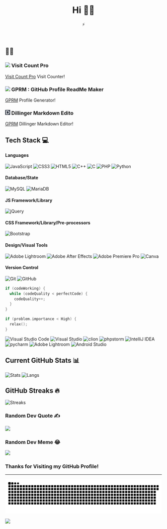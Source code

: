 <h1 align="center"> Hi 👋🏻 </br> 
</h1>
<p align="center"> ⚡</p>
<p align="center">  </p>
<p align="center">
 <a href="LÄNK" target="_blank"><img alt="" src="https://img.shields.io/badge/Profile-000?logo=vercel&logoColor=yellow&style=for-the-badge" style="vertical-align:center" /></a>
<a href="LÄNK" target="_blank"><img alt="" src="https://img.shields.io/badge/Twitter-000?logo=Twitter&logoColor=1DA1F2&style=for-the-badge" style="vertical-align:center" /></a>
<a href="LÄNK" target="_blank"><img alt="" src="https://img.shields.io/badge/LinkedIn-000?logo=linkedin&logoColor=0A66C2&style=for-the-badge" style="vertical-align:center" /></a>
<a href="LÄNK" target="_blank"><img alt="" src="https://img.shields.io/badge/Instagram-000?style=for-the-badge&logo=Instagram&logoColor=E4405F" style="vertical-align:center" /></a></p>

## 👨‍💻
### <img src="https://visitcount.itsvg.in/logo.png" width="16px" />  Visit Count Pro
[Visit Count Pro](https://visitcount.itsvg.in) Visit Counter!

### <img src="https://gprm.itsvg.in/logo.png" width="16px" />  GPRM : GitHub Profile ReadMe Maker
[GPRM](https://gprm.itsvg.in) Profile Generator!

### <img src="https://github.com/Muab99/muab99/blob/main/dillinger.png" width="16px" />  Dillinger Markdown Edito
[GPRM](https://dillinger.io/)  Dillinger Markdown Editor!


## Tech Stack 💻
#### Languages
![JavaScript](https://img.shields.io/badge/-JavaScript-000?style=for-the-badge&logo=javascript)
![CSS3](https://img.shields.io/badge/-CSS3-000?style=for-the-badge&logo=css3)
![HTML5](https://img.shields.io/badge/-HTML5-000?style=for-the-badge&logo=html5)
![C++](https://img.shields.io/badge/c++-000?style=for-the-badge&logo=c%2B%2B)
![C](https://img.shields.io/badge/c-000?style=for-the-badge&logo=c) 
![PHP](https://img.shields.io/badge/php-000?style=for-the-badge&logo=php) 
![Python](https://img.shields.io/badge/python-000?style=for-the-badge&logo=python) 


#### Database/State
![MySQL](https://img.shields.io/badge/mysql-000?style=for-the-badge&logo=mysql) 
![MariaDB](https://img.shields.io/badge/MariaDB-000?style=for-the-badge&logo=mariadb&logoColor=white)

#### JS Framework/Library
![jQuery](https://img.shields.io/badge/-jQuery-000?style=for-the-badge&logo=jQuery)


#### CSS Framework/Library/Pre-processors
![Bootstrap](https://img.shields.io/badge/-Bootstrap-000?style=for-the-badge&logo=bootstrap)

#### Design/Visual Tools
![Adobe Lightroom](https://img.shields.io/badge/-Adobe%20Lightroom-000?style=for-the-badge&logo=adobe%20lightroom)
![Adobe After Effects](https://img.shields.io/badge/-Adobe%20After%20Effects-000?style=for-the-badge&logo=Adobe%20After%20Effects&logoColor=white)
![Adobe Premiere Pro](https://img.shields.io/badge/Adobe%20Premiere%20Pro-000?style=for-the-badge&logo=Adobe%20Premiere%20Pro&logoColor=white)
![Canva](https://img.shields.io/badge/-Canva-000?style=for-the-badge&logo=canva)


#### Version Control
![Git](https://img.shields.io/badge/-Git-000?style=for-the-badge&logo=git)
![GitHub](https://img.shields.io/badge/-GitHub-000?style=for-the-badge&logo=github)

``` C++
if (codeWorking) {
  while (codeQuality < perfectCode) {
    codeQuality++;
  }
}
```
``` C++
if (problem.importance < High) {
  relax();
}
```

![Visual Studio Code](https://img.shields.io/badge/Visual%20Studio%20Code-0078d7.svg?style=for-the-badge&logo=visual-studio-code&logoColor=white)
![Visual Studio](https://img.shields.io/badge/Visual%20Studio-5C2D91.svg?style=for-the-badge&logo=visual-studio)
![clion](https://img.shields.io/badge/clion-000?style=for-the-badge&logo=clion)
![phpstorm](https://img.shields.io/badge/phpstorm-000?style=for-the-badge&logo=phpstorm)
![IntelliJ IDEA](https://img.shields.io/badge/IntelliJIDEA-000.svg?style=for-the-badge&logo=intellij-idea&logoColor=white)
![pycharm](https://img.shields.io/badge/pycharm-000?style=for-the-badge&logo=pycharm)
![Adobe Lightroom](https://img.shields.io/badge/Adobe%20Lightroom-31A8FF.svg?style=for-the-badge&logo=Adobe%20Lightroom&logoColor=white)
![Android Studio](https://img.shields.io/badge/Android%20Studio-3DDC84.svg?style=for-the-badge&logo=android-studio&logoColor=white)
 
## Current GitHub Stats 📊
![Stats](https://github-readme-stats.vercel.app/api?username=Muab99&show_icons=true&theme=chartreuse-dark&hide_border=false&include_all_commits=true&count_private=true)
![Langs](https://github-readme-stats.vercel.app/api/top-langs/?username=Muab99&theme=chartreuse-dark&hide_border=false&include_all_commits=true&count_private=true&layout=compact)

## GitHub Streaks 🔥
![Streaks](https://github-readme-streak-stats.herokuapp.com/?user=Muab99&theme=chartreuse-dark&hide_border=false)

### Random Dev Quote ✍️
![](https://quotes-github-readme.vercel.app/api?type=horizontal&theme=dark)

### Random Dev Meme  😂 
<img src="https://rm.up.railway.app/" width="512px"/>

### Thanks for Visiting my GitHub Profile!
---
<p align="center">
<img src="https://github.com/Muab99/muab99/blob/main/github-contribution-grid-snake.svg">
</p>

[![](https://visitcount.itsvg.in/api?id=Muab99&icon=2&color=12)](https://visitcount.itsvg.in)
